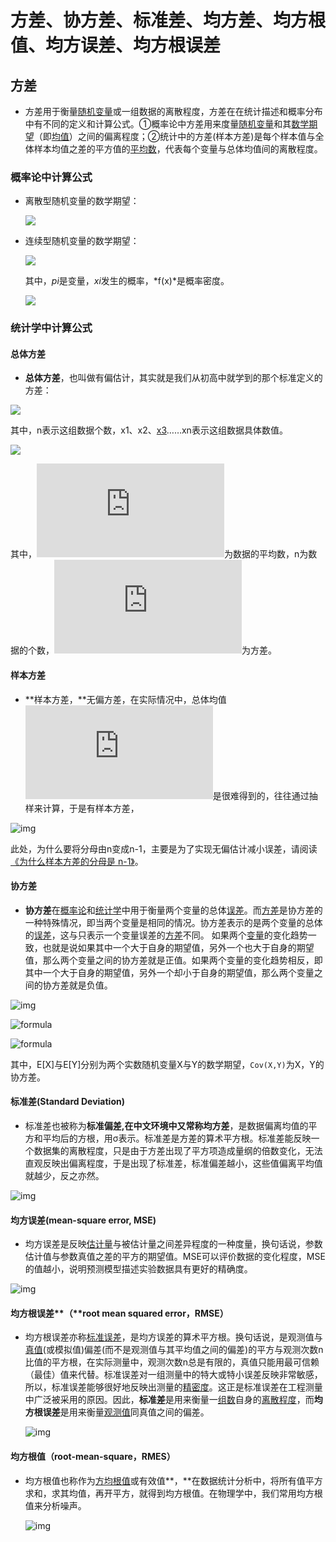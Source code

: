 # 方差、协方差、标准差、均方差、均方根值、均方误差、均方根误差

## 方差

- 方差用于衡量[随机变量](https://baike.baidu.com/item/%E9%9A%8F%E6%9C%BA%E5%8F%98%E9%87%8F/828980)或一组数据的离散程度，方差在在统计描述和概率分布中有不同的定义和计算公式。①概率论中方差用来度量[随机变量](https://baike.baidu.com/item/%E9%9A%8F%E6%9C%BA%E5%8F%98%E9%87%8F/828980)和其[数学期望](https://baike.baidu.com/item/%E6%95%B0%E5%AD%A6%E6%9C%9F%E6%9C%9B/5362790)（即[均值](https://baike.baidu.com/item/%E5%9D%87%E5%80%BC/5922988)）之间的偏离程度；②统计中的方差(样本方差)是每个样本值与全体样本均值之差的平方值的[平均数](https://baike.baidu.com/item/%E5%B9%B3%E5%9D%87%E6%95%B0/11031224)，代表每个变量与总体均值间的离散程度。

### **概率论中计算公式**

- 离散型随机变量的数学期望：

  ![](https://img-blog.csdnimg.cn/20190329162024378.png)

- 连续型随机变量的数学期望：

  ![](https://img-blog.csdnimg.cn/20190329162156299.png)

  其中，*pi*是变量，*xi*发生的概率，*f(x)*是概率密度。

  ![](https://img-blog.csdnimg.cn/20190329162618423.png)

### **统计学中计算公式**

#### 总体方差

- **总体方差**，也叫做有偏估计，其实就是我们从初高中就学到的那个标准定义的方差：

![](https://img-blog.csdnimg.cn/2019032915504944.png)

其中，n表示这组数据个数，x1、x2、[x3](https://www.baidu.com/s?wd=x3&tn=SE_PcZhidaonwhc_ngpagmjz&rsv_dl=gh_pc_zhidao)……xn表示这组数据具体数值。

![](https://img-blog.csdnimg.cn/20190329154439320.png)

其中，![\bar{X}](https://private.codecogs.com/gif.latex?%5Cbar%7BX%7D)为数据的平均数，n为数据的个数，![s^{2}](https://private.codecogs.com/gif.latex?s%5E%7B2%7D)为方差。

#### 样本方差

- **样本方差，**无偏方差，在实际情况中，总体均值![\bar{X}](https://private.codecogs.com/gif.latex?%5Cbar%7BX%7D)是很难得到的，往往通过抽样来计算，于是有样本方差，

![img](https://img-blog.csdnimg.cn/20190329154531461.png)

此处，为什么要将分母由n变成n-1，主要是为了实现无偏估计减小误差，请阅读[《为什么样本方差的分母是 n-1》](https://www.zhihu.com/question/20099757)。  

#### 协方差

- **协方差**在[概率论](https://baike.baidu.com/item/%E6%A6%82%E7%8E%87%E8%AE%BA/829122)和[统计学](https://baike.baidu.com/item/%E7%BB%9F%E8%AE%A1%E5%AD%A6/1175)中用于衡量两个变量的总体[误差](https://baike.baidu.com/item/%E8%AF%AF%E5%B7%AE/738024)。而[方差](https://baike.baidu.com/item/%E6%96%B9%E5%B7%AE/3108412)是协方差的一种特殊情况，即当两个变量是相同的情况。协方差表示的是两个变量的总体的[误差](https://baike.baidu.com/item/%E8%AF%AF%E5%B7%AE/738024)，这与只表示一个变量误差的[方差](https://baike.baidu.com/item/%E6%96%B9%E5%B7%AE/3108412)不同。 如果两个[变量](https://baike.baidu.com/item/%E5%8F%98%E9%87%8F/5271)的变化趋势一致，也就是说如果其中一个大于自身的期望值，另外一个也大于自身的期望值，那么两个变量之间的协方差就是正值。如果两个变量的变化趋势相反，即其中一个大于自身的期望值，另外一个却小于自身的期望值，那么两个变量之间的协方差就是负值。

![img](http://latex.codecogs.com/gif.download?cov%28X%2CY%29%3D%5Cfrac%7B%5Csum_%7Bi%3D1%7D%5E%7Bn%7D%28X_%7Bi%7D-%5Cbar%7BX%7D%29%28Y_%7Bi%7D-%5Cbar%7BY%7D%29%7D%7Bn-1%7D)

![formula](https://ss2.baidu.com/6ONYsjip0QIZ8tyhnq/it/u=3249508769,1890848855&fm=58)

![formula](https://ss0.baidu.com/6ONWsjip0QIZ8tyhnq/it/u=2356314765,1395031581&fm=58)

其中，E[X]与E[Y]分别为两个实数随机变量X与Y的数学期望，``Cov(X,Y)``为X，Y的协方差。

#### 标准差(**Standard Deviation**)

- 标准差也被称为**标准偏差,**在中文环境中又常称**均方差**，是数据偏离均值的平方和平均后的方根，用σ表示。标准差是方差的算术平方根。标准差能反映一个数据集的离散程度，只是由于方差出现了平方项造成量纲的倍数变化，无法直观反映出偏离程度，于是出现了标准差，标准偏差越小，这些值偏离平均值就越少，反之亦然。

![img](https://gss0.bdstatic.com/-4o3dSag_xI4khGkpoWK1HF6hhy/baike/s%3D178/sign=133bb6f2db33c895a27e9c7ce9137397/4bed2e738bd4b31c9b1e55de85d6277f9e2ff8b1.jpg)

#### 均方误差(mean-square error, MSE)

- 均方误差是反映[估计量](https://baike.baidu.com/item/%E4%BC%B0%E8%AE%A1%E9%87%8F/6395750)与被估计量之间差异程度的一种度量，换句话说，参数估计值与参数真值之差的平方的期望值。MSE可以评价数据的变化程度，MSE的值越小，说明预测模型描述实验数据具有更好的精确度。

![img](https://img-blog.csdnimg.cn/20190329171247979.png)

#### 均方根误差**（**root mean squared error，RMSE）

- 均方根误差亦称[标准误差](https://baike.baidu.com/item/%E6%A0%87%E5%87%86%E8%AF%AF%E5%B7%AE)，是均方误差的算术平方根。换句话说，是观测值与[真值](https://baike.baidu.com/item/%E7%9C%9F%E5%80%BC)(或模拟值)偏差(而不是观测值与其平均值之间的偏差)的平方与观测次数n比值的平方根，在实际测量中，观测次数n总是有限的，真值只能用最可信赖（最佳）值来代替。标准误差对一组测量中的特大或特小误差反映非常敏感，所以，标准误差能够很好地反映出测量的[精密度](https://baike.baidu.com/item/%E7%B2%BE%E5%AF%86%E5%BA%A6)。这正是标准误差在工程测量中广泛被采用的原因。因此，**标准差**是用来衡量一[组数](https://baike.baidu.com/item/%E7%BB%84%E6%95%B0)自身的[离散程度](https://baike.baidu.com/item/%E7%A6%BB%E6%95%A3%E7%A8%8B%E5%BA%A6)，而**均方根误差**是用来衡量[观测值](https://baike.baidu.com/item/%E8%A7%82%E6%B5%8B%E5%80%BC)同真值之间的偏差。

  ![img](https://img-blog.csdnimg.cn/20190329194133918.png)

#### **均方根值（**root-mean-square，RMES**）**

- 均方根值也称作为[方均根值](https://baike.baidu.com/item/%E6%96%B9%E5%9D%87%E6%A0%B9%E5%80%BC/6734385)或有效值**，**在数据统计分析中，将所有值平方求和，求其均值，再开平方，就得到均方根值。在物理学中，我们常用均方根值来分析噪声。

  ![img](https://img-blog.csdnimg.cn/20190329195932980.png?x-oss-process=image/watermark,type_ZmFuZ3poZW5naGVpdGk,shadow_10,text_aHR0cHM6Ly9ibG9nLmNzZG4ubmV0L2NxZmRjdw==,size_16,color_FFFFFF,t_70)

  